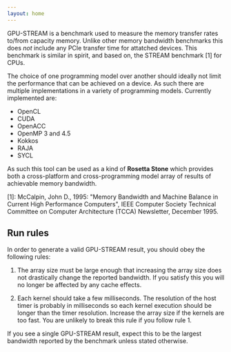 ```yaml
---
layout: home 
---
```


GPU-STREAM is a benchmark used to measure the memory transfer rates to/from capacity memory.
Unlike other memory bandwidth benchmarks this does *not* include any PCIe transfer time for attatched devices.
This benchmark is similar in spirit, and based on, the STREAM benchmark [1] for CPUs.

The choice of one programming model over another should ideally not limit the performance that can be achieved on a device.
As such there are multiple implementations in a variety of programming models.
Currently implemented are:

  - OpenCL
  - CUDA
  - OpenACC
  - OpenMP 3 and 4.5
  - Kokkos
  - RAJA
  - SYCL

As such this tool can be used as a kind of **Rosetta Stone** which provides both a cross-platform and cross-programming model array of results of achievable memory bandwidth.

[1]: McCalpin, John D., 1995: "Memory Bandwidth and Machine Balance in Current High Performance Computers", IEEE Computer Society Technical Committee on Computer Architecture (TCCA) Newsletter, December 1995.

## Run rules

In order to generate a valid GPU-STREAM result, you should obey the following rules:

1. The array size must be large enough that increasing the array size does not drastically change the reported bandwidth. If you satisfy this you will no longer be affected by any cache effects.

2. Each kernel should take a few milliseconds. The resolution of the host timer is probably in milliseconds so each kernel execution should be longer than the timer resolution. Increase the array size if the kernels are too fast. You are unlikely to break this rule if you follow rule 1.

If you see a single GPU-STREAM result, expect this to be the largest bandwidth reported by the benchmark unless stated otherwise.


